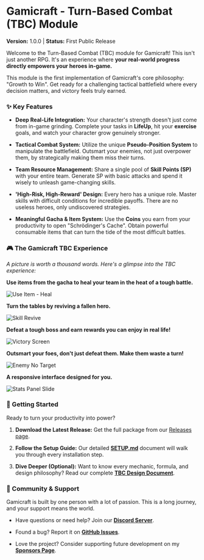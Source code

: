 # Gamicraft - Turn-Based Combat (TBC) Module

**Version:** 1.0.0 | **Status:** First Public Release

Welcome to the Turn-Based Combat (TBC) module for Gamicraft! This isn't just another RPG. It's an experience where **your real-world progress directly empowers your heroes in-game.**

This module is the first implementation of Gamicraft's core philosophy: "Growth to Win". Get ready for a challenging tactical battlefield where every decision matters, and victory feels truly earned.

### ✨ Key Features

- **Deep Real-Life Integration:** Your character's strength doesn't just come from in-game grinding. Complete your tasks in **LifeUp**, hit your **exercise** goals, and watch your character grow genuinely stronger.
    
- **Tactical Combat System:** Utilize the unique **Pseudo-Position System** to manipulate the battlefield. Outsmart your enemies, not just overpower them, by strategically making them miss their turns.
    
- **Team Resource Management:** Share a single pool of **Skill Points (SP)** with your entire team. Generate SP with basic attacks and spend it wisely to unleash game-changing skills.
    
- **'High-Risk, High-Reward' Design:** Every hero has a unique role. Master skills with difficult conditions for incredible payoffs. There are no useless heroes, only undiscovered strategies.
    
- **Meaningful Gacha & Item System:** Use the **Coins** you earn from your productivity to open "Schrödinger's Cache". Obtain powerful consumable items that can turn the tide of the most difficult battles.
    

### 🎮 The Gamicraft TBC Experience

_A picture is worth a thousand words. Here's a glimpse into the TBC experience:_

**Use items from the gacha to heal your team in the heat of a tough battle.**

![Use Item - Heal](https://raw.githubusercontent.com/kyuris8931/kyuris8931/refs/heads/main/Showcase/GIF%20Use%20Item.gif)

**Turn the tables by reviving a fallen hero.**

![Skill Revive](https://raw.githubusercontent.com/kyuris8931/kyuris8931/refs/heads/main/Showcase/GIF%20Respawn.gif)

**Defeat a tough boss and earn rewards you can enjoy in real life!**

![Victory Screen](https://raw.githubusercontent.com/kyuris8931/kyuris8931/refs/heads/main/Showcase/Victory%20Screen.jpg)


**Outsmart your foes, don't just defeat them. Make them waste a turn!**

![Enemy No Target](https://raw.githubusercontent.com/kyuris8931/kyuris8931/refs/heads/main/Showcase/GIF%20No%20Target.gif)

**A responsive interface designed for you.**

![Stats Panel Slide](https://raw.githubusercontent.com/kyuris8931/kyuris8931/refs/heads/main/Showcase/Stats%20Panels.gif)


### 🚀 Getting Started

Ready to turn your productivity into power?

1. **Download the Latest Release:** Get the full package from our [Releases page](https://github.com/kyuris8931/gamicraft-project/releases "null").
    
2. **Follow the Setup Guide:** Our detailed [**SETUP.md**](./SETUP.md "null") document will walk you through every installation step.
    
3. **Dive Deeper (Optional):** Want to know every mechanic, formula, and design philosophy? Read our complete [**TBC Design Document**](./TBC_Design_Doc_v1.0.md "null").
    

### 💬 Community & Support

Gamicraft is built by one person with a lot of passion. This is a long journey, and your support means the world.

- Have questions or need help? Join our [**Discord Server**](https://discord.gg/XKSGMq9U "null").
    
- Found a bug? Report it on [**GitHub Issues**](https://github.com/kyuris8931/gamicraft-project/issues "null").
    
- Love the project? Consider supporting future development on my [**Sponsors Page**](https://github.com/sponsors/kyuris8931 "null").
